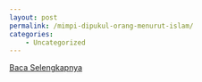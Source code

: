 ```yaml
---
layout: post
permalink: /mimpi-dipukul-orang-menurut-islam/
categories:
    - Uncategorized
---
```


[Baca Selengkapnya](/09)